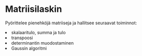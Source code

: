 # Matriisilaskin

Pyörittelee pienehköjä matriiseja ja hallitsee seuraavat toiminnot:
<li>skalaaritulo, summa ja tulo</li>
<li>transpoosi</li>
<li>determinantin muodostaminen</li>
<li>Gaussin algoritmi</li>
